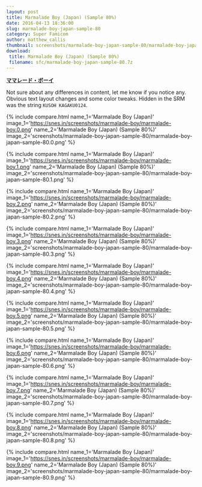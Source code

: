 ```yaml
---
layout: post
title: Marmalade Boy (Japan) (Sample 80%)
date: 2016-04-13 18:36:00
slug: marmalade-boy-japan-sample-80
category: Super Famicom
author: matthew_callis
thumbnail: screenshots/marmalade-boy-japan-sample-80/marmalade-boy-japan-sample-80.0.png
download:
 title: Marmalade Boy (Japan) (Sample 80%)
 filename: sfc/marmalade-boy-japan-sample-80.7z
---
```


__[ママレード・ボーイ](http://superfamicom.org/info/marmalade-boy)__

Not sure about any differences in content, let me know if you notice any. Obvious text layout changes and some color tweaks. Hidden in the SRM was the string `KUSOH KAGAKU0124`.

{% include compare.html
  name_1='Marmalade Boy (Japan)'
  image_1='https://snes.in/screenshots/marmalade-boy/marmalade-boy.0.png'
  name_2='Marmalade Boy (Japan) (Sample 80%)'
  image_2='screenshots/marmalade-boy-japan-sample-80/marmalade-boy-japan-sample-80.0.png'
%}

{% include compare.html
  name_1='Marmalade Boy (Japan)'
  image_1='https://snes.in/screenshots/marmalade-boy/marmalade-boy.1.png'
  name_2='Marmalade Boy (Japan) (Sample 80%)'
  image_2='screenshots/marmalade-boy-japan-sample-80/marmalade-boy-japan-sample-80.1.png'
%}

{% include compare.html
  name_1='Marmalade Boy (Japan)'
  image_1='https://snes.in/screenshots/marmalade-boy/marmalade-boy.2.png'
  name_2='Marmalade Boy (Japan) (Sample 80%)'
  image_2='screenshots/marmalade-boy-japan-sample-80/marmalade-boy-japan-sample-80.2.png'
%}

{% include compare.html
  name_1='Marmalade Boy (Japan)'
  image_1='https://snes.in/screenshots/marmalade-boy/marmalade-boy.3.png'
  name_2='Marmalade Boy (Japan) (Sample 80%)'
  image_2='screenshots/marmalade-boy-japan-sample-80/marmalade-boy-japan-sample-80.3.png'
%}

{% include compare.html
  name_1='Marmalade Boy (Japan)'
  image_1='https://snes.in/screenshots/marmalade-boy/marmalade-boy.4.png'
  name_2='Marmalade Boy (Japan) (Sample 80%)'
  image_2='screenshots/marmalade-boy-japan-sample-80/marmalade-boy-japan-sample-80.4.png'
%}

{% include compare.html
  name_1='Marmalade Boy (Japan)'
  image_1='https://snes.in/screenshots/marmalade-boy/marmalade-boy.5.png'
  name_2='Marmalade Boy (Japan) (Sample 80%)'
  image_2='screenshots/marmalade-boy-japan-sample-80/marmalade-boy-japan-sample-80.5.png'
%}

{% include compare.html
  name_1='Marmalade Boy (Japan)'
  image_1='https://snes.in/screenshots/marmalade-boy/marmalade-boy.6.png'
  name_2='Marmalade Boy (Japan) (Sample 80%)'
  image_2='screenshots/marmalade-boy-japan-sample-80/marmalade-boy-japan-sample-80.6.png'
%}

{% include compare.html
  name_1='Marmalade Boy (Japan)'
  image_1='https://snes.in/screenshots/marmalade-boy/marmalade-boy.7.png'
  name_2='Marmalade Boy (Japan) (Sample 80%)'
  image_2='screenshots/marmalade-boy-japan-sample-80/marmalade-boy-japan-sample-80.7.png'
%}

{% include compare.html
  name_1='Marmalade Boy (Japan)'
  image_1='https://snes.in/screenshots/marmalade-boy/marmalade-boy.8.png'
  name_2='Marmalade Boy (Japan) (Sample 80%)'
  image_2='screenshots/marmalade-boy-japan-sample-80/marmalade-boy-japan-sample-80.8.png'
%}

{% include compare.html
  name_1='Marmalade Boy (Japan)'
  image_1='https://snes.in/screenshots/marmalade-boy/marmalade-boy.9.png'
  name_2='Marmalade Boy (Japan) (Sample 80%)'
  image_2='screenshots/marmalade-boy-japan-sample-80/marmalade-boy-japan-sample-80.9.png'
%}
